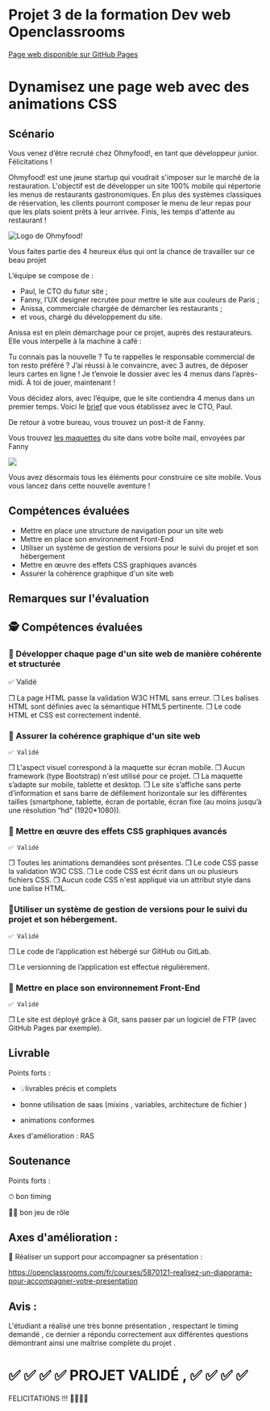 
# Projet 3 de la formation Dev web Openclassrooms

[Page web disponible sur GitHub Pages](https://ptitgreg.github.io/GregoryVENET_3_14092021/)

# Dynamisez une page web avec des animations CSS
## Scénario

Vous venez d’être recruté chez Ohmyfood!, en tant que développeur junior. Félicitations !

Ohmyfood! est une jeune startup qui voudrait s'imposer sur le marché de la restauration. L'objectif est de développer un site 100% mobile qui répertorie les menus de restaurants gastronomiques. En plus des systèmes classiques de réservation, les clients pourront composer le menu de leur repas pour que les plats soient prêts à leur arrivée. Finis, les temps d'attente au restaurant !

![Logo de Ohmyfood!](https://user.oc-static.com/upload/2020/08/24/15982603994672_ohmyfood.png)

Vous faites partie des 4 heureux élus qui ont la chance de travailler sur ce beau projet

L’équipe se compose de :

+ Paul, le CTO du futur site ;
+ Fanny, l’UX designer recrutée pour mettre le site aux couleurs de Paris ;
+ Anissa, commerciale chargée de démarcher les restaurants ;
+ et vous, chargé du développement du site.

Anissa est en plein démarchage pour ce projet, auprès des restaurateurs. Elle vous interpelle à
la machine à café :

Tu connais pas la nouvelle ? Tu te rappelles le responsable commercial de ton resto préféré ? J’ai réussi à le convaincre, avec 3 autres, de déposer leurs cartes en ligne ! Je t’envoie le dossier avec les 4 menus dans l’après-midi. À toi de jouer, maintenant !

Vous décidez alors, avec l’équipe, que le site contiendra 4 menus dans un premier temps. Voici le [brief](https://s3-eu-west-1.amazonaws.com/course.oc-static.com/projects/DW_P3/Brief%20cre%CC%81atif%20-%20Ohmyfood!.pdf) que vous établissez avec le CTO, Paul.

De retour à votre bureau, vous trouvez un post-it de Fanny.

Vous trouvez [les maquettes](https://s3-eu-west-1.amazonaws.com/course.oc-static.com/projects/DW_P3/Maquettes%20Ohmyfood.zip) du site dans votre boîte mail, envoyées par Fanny

![](https://user.oc-static.com/upload/2020/08/24/15982605908418_Maquettes%20Ohmyfood.jpg)

Vous avez désormais tous les éléments pour construire ce site mobile. Vous vous lancez dans cette nouvelle aventure !

## Compétences évaluées
* Mettre en place une structure de navigation pour un site web
* Mettre en place son environnement Front-End
* Utiliser un système de gestion de versions pour le suivi du projet et son hébergement
* Mettre en œuvre des effets CSS graphiques avancés
* Assurer la cohérence graphique d'un site web


## Remarques sur l'évaluation
 

## 🕵️‍ Compétences évaluées
 

 

### 🎯 Développer chaque page d'un site web de manière cohérente et structurée

   ✅ Validé

❒ La page HTML passe la validation W3C HTML sans erreur.
❒ Les balises HTML sont définies avec la sémantique HTML5 pertinente.
❒ Le code HTML et CSS est correctement indenté.
### 🎯 Assurer la cohérence graphique d'un site web

    ✅ Validé

❒ L'aspect visuel correspond à la maquette sur écran mobile.
❒ Aucun framework (type Bootstrap) n'est utilisé pour ce projet.
❒ La maquette s’adapte sur mobile, tablette et desktop.
❒ Le site s’affiche sans perte d’information et sans barre de défilement horizontale sur les différentes tailles (smartphone, tablette, écran de portable, écran fixe (au moins jusqu’à une résolution “hd” (1920*1080)).
### 🎯 Mettre en œuvre des effets CSS graphiques avancés

    ✅ Validé

❒ Toutes les animations demandées sont présentes.
❒ Le code CSS passe la validation W3C CSS.
❒ Le code CSS est écrit dans un ou plusieurs fichiers CSS.
❒ Aucun code CSS n'est appliqué via un attribut style dans une balise HTML.
### 🎯Utiliser un système de gestion de versions pour le suivi du projet et son hébergement.

    ✅ Validé

 

❒ Le code de l’application est hébergé sur GitHub ou GitLab.

❒ Le versionning de l’application est effectué régulièrement.

### 🎯 Mettre en place son environnement Front-End

    ✅ Validé

❒ Le site est déployé grâce à Git, sans passer par un logiciel de FTP (avec GitHub Pages par exemple).



## Livrable

Points forts :

- 💡livrables précis et complets

- bonne utilisation de saas (mixins , variables, architecture de fichier )

- animations conformes

Axes d'amélioration :  RAS

 

## Soutenance

Points forts :

⏱ bon timing

👨‍💻 bon jeu de rôle

 

## Axes d'amélioration :

 

📄 Réaliser un support pour accompagner sa présentation :

https://openclassrooms.com/fr/courses/5870121-realisez-un-diaporama-pour-accompagner-votre-presentation

 

## Avis :

 L'étudiant a réalisé une très bonne présentation , respectant le timing demandé , ce dernier a répondu correctement aux différentes questions démontrant ainsi une maîtrise complète du projet .

# ✅ ✅ ✅ ✅  PROJET VALIDÉ , ✅ ✅ ✅ ✅  

FELICITATIONS !!! 🍾🍾🍾🍾
